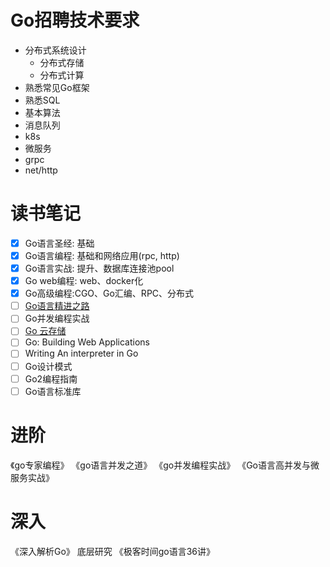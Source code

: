 # Go招聘技术要求
- 分布式系统设计
    - 分布式存储
    - 分布式计算
- 熟悉常见Go框架
- 熟悉SQL
- 基本算法
- 消息队列
- k8s
- 微服务
- grpc
- net/http

# 读书笔记
- [x] Go语言圣经: 基础
- [x] Go语言编程: 基础和网络应用(rpc, http)
- [x] Go语言实战: 提升、数据库连接池pool
- [x] Go web编程: web、docker化
- [x] Go高级编程:CGO、Go汇编、RPC、分布式
- [ ] [Go语言精进之路](https://golang.coding3min.com/books-share/)
- [ ] Go并发编程实战
- [ ] [Go 云存储](https://www.qiyacloud.cn/)
- [ ] Go: Building Web Applications
- [ ] Writing An interpreter in Go
- [ ] Go设计模式
- [ ] Go2编程指南
- [ ] Go语言标准库

# 进阶
《go专家编程》
《go语言并发之道》
《go并发编程实战》
《Go语言高并发与微服务实战》

# 深入
《深入解析Go》 底层研究
《极客时间go语言36讲》

